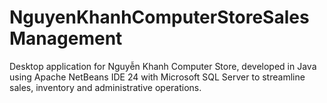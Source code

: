 # NguyenKhanhComputerStoreSalesManagement
Desktop application for Nguyễn Khanh Computer Store, developed in Java using Apache NetBeans IDE 24 with Microsoft SQL Server to streamline sales, inventory and administrative operations.
